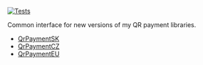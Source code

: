 [![Tests](https://github.com/RikudouSage/QrPaymentInterface/actions/workflows/test.yaml/badge.svg)](https://github.com/RikudouSage/QrPaymentInterface/actions/workflows/test.yaml)

Common interface for new versions of my QR payment libraries.

- [QrPaymentSK](https://github.com/RikudouSage/QrPaymentSK)
- [QrPaymentCZ](https://github.com/RikudouSage/QrPaymentCZ)
- [QrPaymentEU](https://github.com/RikudouSage/QrPaymentEU)
